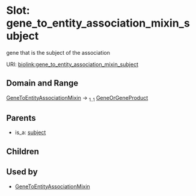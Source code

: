 
# Slot: gene_to_entity_association_mixin_subject


gene that is the subject of the association

URI: [biolink:gene_to_entity_association_mixin_subject](https://w3id.org/biolink/vocab/gene_to_entity_association_mixin_subject)


## Domain and Range

[GeneToEntityAssociationMixin](GeneToEntityAssociationMixin.md) &#8594;  <sub>1..1</sub> [GeneOrGeneProduct](GeneOrGeneProduct.md)

## Parents

 *  is_a: [subject](subject.md)

## Children


## Used by

 * [GeneToEntityAssociationMixin](GeneToEntityAssociationMixin.md)
